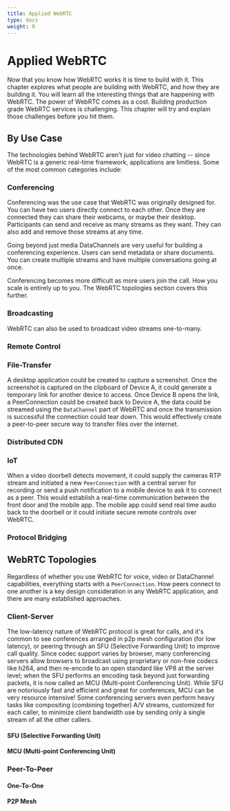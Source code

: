 ```yaml
---
title: Applied WebRTC
type: docs
weight: 9
---
```



# Applied WebRTC

Now that you know how WebRTC works it is time to build with it. This chapter explores what people are building with WebRTC, and how they are building it. You will learn all the interesting things that are happening with WebRTC. The power of WebRTC comes as a cost. Building production grade WebRTC services is challenging. This chapter will try and explain those challenges before you hit them.

## By Use Case

The technologies behind WebRTC aren't just for video chatting -- since WebRTC is a generic real-time framework, applications are limitless. Some of the most common categories include:

### Conferencing

Conferencing was the use case that WebRTC was originally designed for. You can have two users directly connect to each other. Once they are connected they can share their webcams, or maybe their desktop. Participants can send and receive as many streams as they want. They can also add and remove those streams at any time.

Going beyond just media DataChannels are very useful for building a conferencing experience. Users can send metadata or share documents. You can create multiple streams and have multiple conversations going at once.

Conferencing becomes more difficult as more users join the call. How you scale is entirely up to you. The WebRTC topologies section covers this further.

### Broadcasting

WebRTC can also be used to broadcast video streams one-to-many.

### Remote Control
### File-Transfer

A desktop application could be created to capture a screenshot. Once the screenshot is captured on the clipboard of Device A, it could generate a temporary link for another device to access. Once Device B opens the link, a PeerConnection could be created back to Device A, the data could be streamed using the `DataChannel` part of WebRTC and once the transmission is successful the connection could tear down. This would effectively create a peer-to-peer secure way to transfer files over the internet.

### Distributed CDN
### IoT

When a video doorbell detects movement, it could supply the cameras RTP stream and initiated a new `PeerConnection` with a central server for recording or send a push notification to a mobile device to ask it to connect as a peer. This would establish a real-time communication between the front door and the mobile app. The mobile app could send real time audio back to the doorbell or it could initiate secure remote controls over WebRTC.

### Protocol Bridging


## WebRTC Topologies

Regardless of whether you use WebRTC for voice, video or DataChannel capabilities, everything starts with a `PeerConnection`. How peers connect to one another is a key design consideration in any WebRTC application, and there are many established approaches.

### Client-Server

The low-latency nature of WebRTC protocol is great for calls, and it's common to see conferences arranged in p2p mesh configuration (for low latency), or peering through an SFU (Selective Forwarding Unit) to improve call quality. Since codec support varies by browser, many conferencing servers allow browsers to broadcast using proprietary or non-free codecs like h264, and then re-encode to an open standard like VP8 at the server level; when the SFU performs an encoding task beyond just forwarding packets, it is now called an MCU (Multi-point Conferencing Unit). While SFU are notoriously fast and efficient and great for conferences, MCU can be very resource intensive! Some conferencing servers even perform heavy tasks like compositing (combining together) A/V streams, customized for each caller, to minimize client bandwidth use by sending only a single stream of all the other callers.


#### SFU (Selective Forwarding Unit)
#### MCU (Multi-point Conferencing Unit)

### Peer-To-Peer
#### One-To-One
#### P2P Mesh
